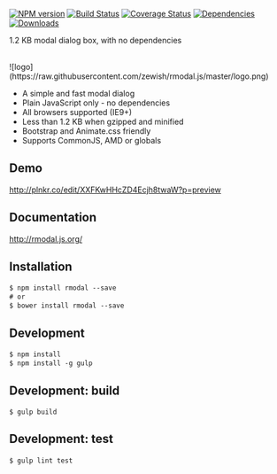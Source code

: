 [![NPM version](https://img.shields.io/npm/v/rmodal.svg?style=flat-square)](https://www.npmjs.com/package/rmodal)
[![Build Status](https://travis-ci.org/zewish/rmodal.js.svg?branch=master)](https://travis-ci.org/zewish/rmodal.js)
[![Coverage Status](https://coveralls.io/repos/github/zewish/rmodal.js/badge.svg?branch=master)](https://coveralls.io/github/zewish/rmodal.js?branch=master)
[![Dependencies](https://david-dm.org/zewish/rmodal.js.svg)](https://david-dm.org/zewish/rmodal.js)
[![Downloads](https://img.shields.io/npm/dm/rmodal.svg?style=flat-square)](https://www.npmjs.com/package/rmodal)

1.2 KB modal dialog box, with no dependencies

<br />
![logo](https://raw.githubusercontent.com/zewish/rmodal.js/master/logo.png)

- A simple and fast modal dialog
- Plain JavaScript only - no dependencies
- All browsers supported (IE9+)
- Less than 1.2 KB when gzipped and minified
- Bootstrap and Animate.css friendly
- Supports CommonJS, AMD or globals


Demo
----
http://plnkr.co/edit/XXFKwHHcZD4Ecjh8twaW?p=preview


Documentation
-------------
http://rmodal.js.org/


Installation
------------
```
$ npm install rmodal --save
# or
$ bower install rmodal --save
```


Development
-----------
```
$ npm install
$ npm install -g gulp
```

Development: build
------------------
```
$ gulp build
```


Development: test
-----------------
```
$ gulp lint test
```
